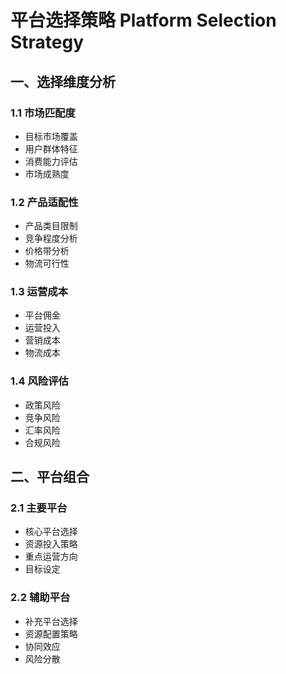 # 平台选择策略 Platform Selection Strategy

## 一、选择维度分析
### 1.1 市场匹配度
- 目标市场覆盖
- 用户群体特征
- 消费能力评估
- 市场成熟度

### 1.2 产品适配性
- 产品类目限制
- 竞争程度分析
- 价格带分析
- 物流可行性

### 1.3 运营成本
- 平台佣金
- 运营投入
- 营销成本
- 物流成本

### 1.4 风险评估
- 政策风险
- 竞争风险
- 汇率风险
- 合规风险

## 二、平台组合
### 2.1 主要平台
- 核心平台选择
- 资源投入策略
- 重点运营方向
- 目标设定

### 2.2 辅助平台
- 补充平台选择
- 资源配置策略
- 协同效应
- 风险分散 